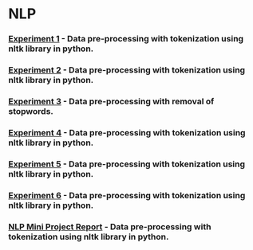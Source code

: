 # NLP
### [Experiment 1](https://github.com/vedkcoder/NLP/blob/d2038fb2afd0f85a495231ca5f68b7cd2b35456a/EXP%201%20Literature%20Review%20on%20Election%20Result%20Prediction.txt) - Data pre-processing with tokenization using nltk library in python.
### [Experiment 2](https://github.com/vedkcoder/NLP/blob/ae5f67949c3c85c415b5719d4146001504337cde/EXP%202%20Tokenization.txt) - Data pre-processing with tokenization using nltk library in python.
### [Experiment 3](https://github.com/vedkcoder/NLP/blob/ae5f67949c3c85c415b5719d4146001504337cde/EXP%203%20Stop%20Word%20Removal.txt) - Data pre-processing with removal of stopwords.
### [Experiment 4](https://github.com/vedkcoder/NLP/blob/d2038fb2afd0f85a495231ca5f68b7cd2b35456a/EXP%204%20Porter%20Stemmer.txt) - Data pre-processing with tokenization using nltk library in python.
### [Experiment 5](https://github.com/vedkcoder/NLP/blob/d2038fb2afd0f85a495231ca5f68b7cd2b35456a/EXP%205%20POS%20Tagging.txt) - Data pre-processing with tokenization using nltk library in python.
### [Experiment 6](https://github.com/vedkcoder/NLP/blob/d2038fb2afd0f85a495231ca5f68b7cd2b35456a/EXP%206%20Named%20Entity%20Recognition.txt) - Data pre-processing with tokenization using nltk library in python.
### [NLP Mini Project Report](https://github.com/vedkcoder/NLP/blob/27e120d6d8aa50546ead153fb27f51ab67cbd275/NLP%20Mini%20Project%20Report.pdf) - Data pre-processing with tokenization using nltk library in python.
